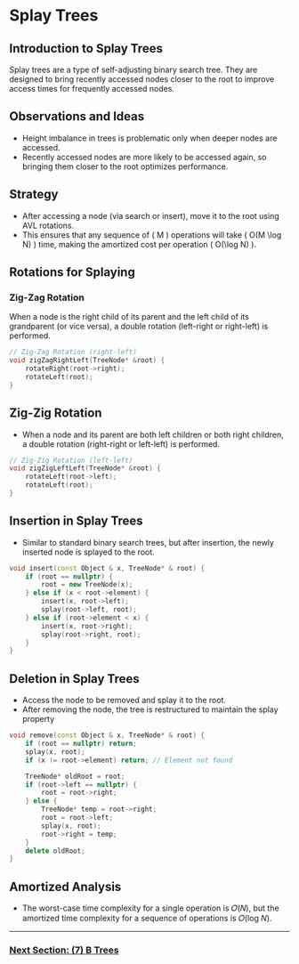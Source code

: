 
# Splay Trees

## Introduction to Splay Trees
Splay trees are a type of self-adjusting binary search tree. They are designed to bring recently accessed nodes closer to the root to improve access times for frequently accessed nodes.

## Observations and Ideas
- Height imbalance in trees is problematic only when deeper nodes are accessed.
- Recently accessed nodes are more likely to be accessed again, so bringing them closer to the root optimizes performance.

## Strategy
- After accessing a node (via search or insert), move it to the root using AVL rotations.
- This ensures that any sequence of \( M \) operations will take \( O(M \log N) \) time, making the amortized cost per operation \( O(\log N) \).

## Rotations for Splaying
### Zig-Zag Rotation
When a node is the right child of its parent and the left child of its grandparent (or vice versa), a double rotation (left-right or right-left) is performed.

```cpp
// Zig-Zag Rotation (right-left)
void zigZagRightLeft(TreeNode* &root) {
    rotateRight(root->right);
    rotateLeft(root);
}
```
## Zig-Zig Rotation
- When a node and its parent are both left children or both right children, a double rotation (right-right or left-left) is performed.
```cpp
// Zig-Zig Rotation (left-left)
void zigZigLeftLeft(TreeNode* &root) {
    rotateLeft(root->left);
    rotateLeft(root);
}
```

## Insertion in Splay Trees
- Similar to standard binary search trees, but after insertion, the newly inserted node is splayed to the root.

```cpp
void insert(const Object & x, TreeNode* & root) {
    if (root == nullptr) {
        root = new TreeNode(x);
    } else if (x < root->element) {
        insert(x, root->left);
        splay(root->left, root);
    } else if (root->element < x) {
        insert(x, root->right);
        splay(root->right, root);
    }
}
```
## Deletion in Splay Trees
- Access the node to be removed and splay it to the root.
- After removing the node, the tree is restructured to maintain the splay property

```cpp
void remove(const Object & x, TreeNode* & root) {
    if (root == nullptr) return;
    splay(x, root);
    if (x != root->element) return; // Element not found

    TreeNode* oldRoot = root;
    if (root->left == nullptr) {
        root = root->right;
    } else {
        TreeNode* temp = root->right;
        root = root->left;
        splay(x, root);
        root->right = temp;
    }
    delete oldRoot;
}
```

## Amortized Analysis
- The worst-case time complexity for a single operation is 𝑂(𝑁), but the amortized time complexity for a sequence of operations is 𝑂(log 𝑁).



---

### [Next Section: (7) B Trees](https://github.com/MarkShinozaki/CPTS223-AdvancedDataStructuresInCpp/tree/Lecture-Slides/(7)%20B-Tree)

